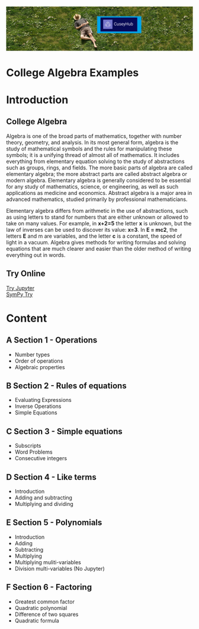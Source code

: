 ![CuseyHub](https://github.com/cusey/ImageForWiki/blob/master/Logos/CuseyHub_Banner_Small.jpg)   

# College Algebra Examples

# Introduction 
## College Algebra
Algebra is one of the broad parts of mathematics, together with number theory, geometry, and analysis. In its most general form, algebra is the study of mathematical symbols and the rules for manipulating these symbols; it is a unifying thread of almost all of mathematics. It includes everything from elementary equation solving to the study of abstractions such as groups, rings, and fields. The more basic parts of algebra are called elementary algebra; the more abstract parts are called abstract algebra or modern algebra. Elementary algebra is generally considered to be essential for any study of mathematics, science, or engineering, as well as such applications as medicine and economics. Abstract algebra is a major area in advanced mathematics, studied primarily by professional mathematicians.

Elementary algebra differs from arithmetic in the use of abstractions, such as using letters to stand for numbers that are either unknown or allowed to take on many values. For example, in **x+2=5** the letter **x** is unknown, but the law of inverses can be used to discover its value: **x=3**. In **E = mc2**, the letters **E** and m are variables, and the letter  **c** is a constant, the speed of light in a vacuum. Algebra gives methods for writing formulas and solving equations that are much clearer and easier than the older method of writing everything out in words.

## Try Online 
[Try Jupyter](https://jupyter.org/try)       
[SymPy Try](https://live.sympy.org/)         

# Content    
## A Section 1 - Operations     
* Number types 
* Order of operations
* Algebraic properties  

## B Section 2 - Rules of equations    
* Evaluating Expressions
* Inverse Operations
* Simple Equations

## C Section 3 - Simple equations     
* Subscripts
* Word Problems
* Consecutive integers

## D Section 4 - Like terms    
* Introduction
* Adding and subtracting
* Multiplying and dividing

## E Section 5 - Polynomials
* Introduction      
* Adding     
* Subtracting    
* Multiplying    
* Multiplying muliti-variables 
* Division multi-variables (No Jupyter)

## F Section 6 - Factoring        
* Greatest common factor         
* Quadratic polynomial     
* Difference of two squares     
* Quadratic formula      
